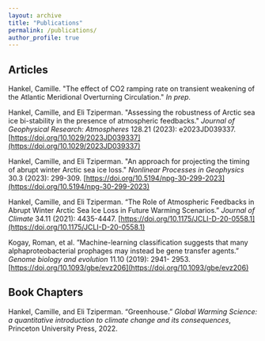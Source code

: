 ```yaml
---
layout: archive
title: "Publications"
permalink: /publications/
author_profile: true
---
```


## Articles
Hankel, Camille. "The effect of CO2 ramping rate on transient weakening of the Atlantic Meridional Overturning Circulation." _In prep._

Hankel, Camille, and Eli Tziperman. "Assessing the robustness of Arctic sea ice bi-stability in the presence of atmospheric feedbacks." *Journal of Geophysical Research: Atmospheres* 128.21 (2023): e2023JD039337. [https://doi.org/10.1029/2023JD039337](https://doi.org/10.1029/2023JD039337)

Hankel, Camille, and Eli Tziperman. "An approach for projecting the timing of abrupt winter Arctic sea ice loss." *Nonlinear Processes in Geophysics* 30.3 (2023): 299-309. [https://doi.org/10.5194/npg-30-299-2023](https://doi.org/10.5194/npg-30-299-2023)

Hankel, Camille, and Eli Tziperman. “The Role of Atmospheric Feedbacks in Abrupt Winter Arctic Sea Ice Loss in Future Warming Scenarios.” *Journal of Climate* 34.11 (2021): 4435-4447. [https://doi.org/10.1175/JCLI-D-20-0558.1](https://doi.org/10.1175/JCLI-D-20-0558.1)

Kogay, Roman, et al. ”Machine-learning classification suggests that many alphaproteobacterial prophages may instead be gene transfer agents.” *Genome biology and evolution* 11.10 (2019): 2941- 2953. [https://doi.org/10.1093/gbe/evz206](https://doi.org/10.1093/gbe/evz206)


## Book Chapters

Hankel, Camille, and Eli Tziperman. “Greenhouse.” *Global Warming Science: a quantitative introduction to climate change and its consequences*, Princeton University Press, 2022.

